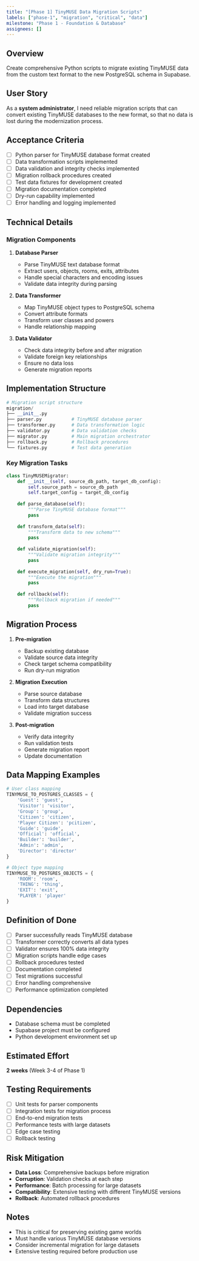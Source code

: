 ```yaml
---
title: "[Phase 1] TinyMUSE Data Migration Scripts"
labels: ["phase-1", "migration", "critical", "data"]
milestone: "Phase 1 - Foundation & Database"
assignees: []
---
```


## Overview
Create comprehensive Python scripts to migrate existing TinyMUSE data from the custom text format to the new PostgreSQL schema in Supabase.

## User Story
As a **system administrator**, I need reliable migration scripts that can convert existing TinyMUSE databases to the new format, so that no data is lost during the modernization process.

## Acceptance Criteria
- [ ] Python parser for TinyMUSE database format created
- [ ] Data transformation scripts implemented
- [ ] Data validation and integrity checks implemented
- [ ] Migration rollback procedures created
- [ ] Test data fixtures for development created
- [ ] Migration documentation completed
- [ ] Dry-run capability implemented
- [ ] Error handling and logging implemented

## Technical Details

### Migration Components
1. **Database Parser**
   - Parse TinyMUSE text database format
   - Extract users, objects, rooms, exits, attributes
   - Handle special characters and encoding issues
   - Validate data integrity during parsing

2. **Data Transformer**
   - Map TinyMUSE object types to PostgreSQL schema
   - Convert attribute formats
   - Transform user classes and powers
   - Handle relationship mapping

3. **Data Validator**
   - Check data integrity before and after migration
   - Validate foreign key relationships
   - Ensure no data loss
   - Generate migration reports

## Implementation Structure
```python
# Migration script structure
migration/
├── __init__.py
├── parser.py           # TinyMUSE database parser
├── transformer.py      # Data transformation logic
├── validator.py        # Data validation checks
├── migrator.py         # Main migration orchestrator
├── rollback.py         # Rollback procedures
└── fixtures.py         # Test data generation
```

### Key Migration Tasks
```python
class TinyMUSEMigrator:
    def __init__(self, source_db_path, target_db_config):
        self.source_path = source_db_path
        self.target_config = target_db_config
    
    def parse_database(self):
        """Parse TinyMUSE database format"""
        pass
    
    def transform_data(self):
        """Transform data to new schema"""
        pass
    
    def validate_migration(self):
        """Validate migration integrity"""
        pass
    
    def execute_migration(self, dry_run=True):
        """Execute the migration"""
        pass
    
    def rollback(self):
        """Rollback migration if needed"""
        pass
```

## Migration Process
1. **Pre-migration**
   - Backup existing database
   - Validate source data integrity
   - Check target schema compatibility
   - Run dry-run migration

2. **Migration Execution**
   - Parse source database
   - Transform data structures
   - Load into target database
   - Validate migration success

3. **Post-migration**
   - Verify data integrity
   - Run validation tests
   - Generate migration report
   - Update documentation

## Data Mapping Examples
```python
# User class mapping
TINYMUSE_TO_POSTGRES_CLASSES = {
    'Guest': 'guest',
    'Visitor': 'visitor',
    'Group': 'group',
    'Citizen': 'citizen',
    'Player Citizen': 'pcitizen',
    'Guide': 'guide',
    'Official': 'official',
    'Builder': 'builder',
    'Admin': 'admin',
    'Director': 'director'
}

# Object type mapping
TINYMUSE_TO_POSTGRES_OBJECTS = {
    'ROOM': 'room',
    'THING': 'thing',
    'EXIT': 'exit',
    'PLAYER': 'player'
}
```

## Definition of Done
- [ ] Parser successfully reads TinyMUSE database
- [ ] Transformer correctly converts all data types
- [ ] Validator ensures 100% data integrity
- [ ] Migration scripts handle edge cases
- [ ] Rollback procedures tested
- [ ] Documentation completed
- [ ] Test migrations successful
- [ ] Error handling comprehensive
- [ ] Performance optimization completed

## Dependencies
- Database schema must be completed
- Supabase project must be configured
- Python development environment set up

## Estimated Effort
**2 weeks** (Week 3-4 of Phase 1)

## Testing Requirements
- [ ] Unit tests for parser components
- [ ] Integration tests for migration process
- [ ] End-to-end migration tests
- [ ] Performance tests with large datasets
- [ ] Edge case testing
- [ ] Rollback testing

## Risk Mitigation
- **Data Loss**: Comprehensive backups before migration
- **Corruption**: Validation checks at each step
- **Performance**: Batch processing for large datasets
- **Compatibility**: Extensive testing with different TinyMUSE versions
- **Rollback**: Automated rollback procedures

## Notes
- This is critical for preserving existing game worlds
- Must handle various TinyMUSE database versions
- Consider incremental migration for large datasets
- Extensive testing required before production use